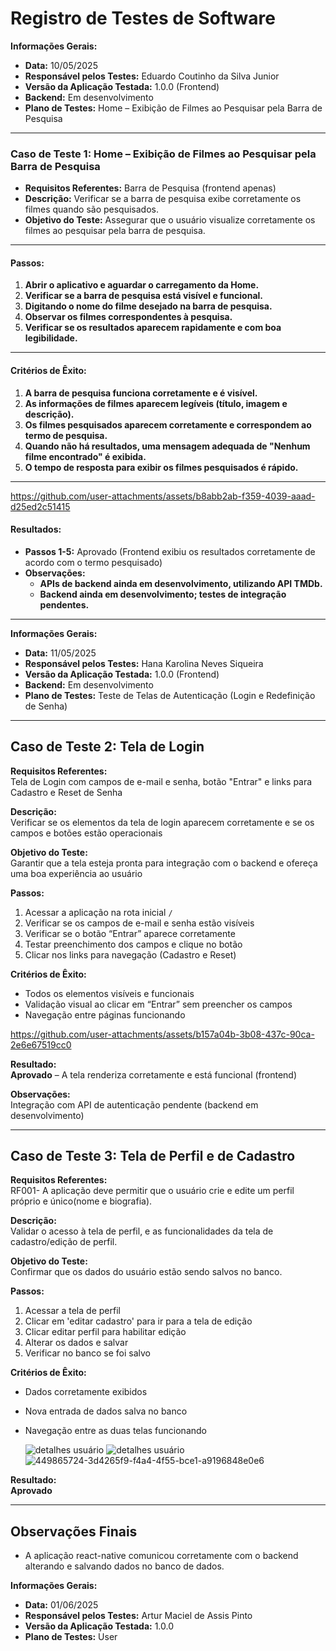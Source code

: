 # Registro de Testes de Software

**Informações Gerais:**

- **Data:** 10/05/2025  
- **Responsável pelos Testes:** Eduardo Coutinho da Silva Junior 
- **Versão da Aplicação Testada:** 1.0.0 (Frontend)  
- **Backend:** Em desenvolvimento  
- **Plano de Testes:** Home – Exibição de Filmes ao Pesquisar pela Barra de Pesquisa  

---

### **Caso de Teste 1: Home – Exibição de Filmes ao Pesquisar pela Barra de Pesquisa**

- **Requisitos Referentes:** Barra de Pesquisa (frontend apenas)  
- **Descrição:** Verificar se a barra de pesquisa exibe corretamente os filmes quando são pesquisados.  
- **Objetivo do Teste:** Assegurar que o usuário visualize corretamente os filmes ao pesquisar pela barra de pesquisa.

---

#### **Passos:**

1. **Abrir o aplicativo e aguardar o carregamento da Home.**
2. **Verificar se a barra de pesquisa está visível e funcional.**
3. **Digitando o nome do filme desejado na barra de pesquisa.**
4. **Observar os filmes correspondentes à pesquisa.**
5. **Verificar se os resultados aparecem rapidamente e com boa legibilidade.**

---

#### **Critérios de Êxito:**

1. **A barra de pesquisa funciona corretamente e é visível.**
2. **As informações de filmes aparecem legíveis (título, imagem e descrição).**
3. **Os filmes pesquisados aparecem corretamente e correspondem ao termo de pesquisa.**
4. **Quando não há resultados, uma mensagem adequada de "Nenhum filme encontrado" é exibida.**
5. **O tempo de resposta para exibir os filmes pesquisados é rápido.**

---


https://github.com/user-attachments/assets/b8abb2ab-f359-4039-aaad-d25ed2c51415


#### **Resultados:**

- **Passos 1-5:** Aprovado (Frontend exibiu os resultados corretamente de acordo com o termo pesquisado)  
- **Observações:**  
  - **APIs de backend ainda em desenvolvimento, utilizando API TMDb.**  
  - **Backend ainda em desenvolvimento; testes de integração pendentes.**


---


**Informações Gerais:**

- **Data:** 11/05/2025  
- **Responsável pelos Testes:** Hana Karolina Neves Siqueira 
- **Versão da Aplicação Testada:** 1.0.0 (Frontend)  
- **Backend:** Em desenvolvimento  
- **Plano de Testes:** Teste de Telas de Autenticação (Login e Redefinição de Senha)

---

## Caso de Teste 2: Tela de Login

**Requisitos Referentes:**  
Tela de Login com campos de e-mail e senha, botão "Entrar" e links para Cadastro e Reset de Senha

**Descrição:**  
Verificar se os elementos da tela de login aparecem corretamente e se os campos e botões estão operacionais

**Objetivo do Teste:**  
Garantir que a tela esteja pronta para integração com o backend e ofereça uma boa experiência ao usuário

**Passos:**
1. Acessar a aplicação na rota inicial `/`
2. Verificar se os campos de e-mail e senha estão visíveis
3. Verificar se o botão “Entrar” aparece corretamente
4. Testar preenchimento dos campos e clique no botão
5. Clicar nos links para navegação (Cadastro e Reset)

**Critérios de Êxito:**
- Todos os elementos visíveis e funcionais
- Validação visual ao clicar em “Entrar” sem preencher os campos
- Navegação entre páginas funcionando

 https://github.com/user-attachments/assets/b157a04b-3b08-437c-90ca-2e6e67519cc0

**Resultado:**  
**Aprovado** – A tela renderiza corretamente e está funcional (frontend)

**Observações:**  
Integração com API de autenticação pendente (backend em desenvolvimento)

---

## Caso de Teste 3: Tela de Perfil e de Cadastro

**Requisitos Referentes:**  
RF001- A aplicação deve permitir que o usuário crie e edite um perfil próprio e único(nome e biografia).

**Descrição:**  
Validar o acesso à tela de perfil, e as funcionalidades da tela de cadastro/edição de perfil.

**Objetivo do Teste:**  
Confirmar que os dados do usuário estão sendo salvos no banco.

**Passos:**
1. Acessar a tela de perfil
2. Clicar em 'editar cadastro' para ir para a tela de edição
3. Clicar editar perfil para habilitar edição
4. Alterar os dados e salvar
5. Verificar no banco se foi salvo

**Critérios de Êxito:**
- Dados corretamente exibidos
- Nova entrada de dados salva no banco
- Navegação entre as duas telas funcionando

  ![detalhes usuário](https://github.com/user-attachments/assets/66992828-a44d-485c-8dbe-bc17a08ccd2f)
  ![detalhes usuário](https://github.com/user-attachments/assets/0a191211-f8bd-4248-95b8-32e8ef24c099)
  ![449865724-3d4265f9-f4a4-4f55-bce1-a9196848e0e6](https://github.com/user-attachments/assets/dda66c3d-150c-4243-b5f0-2cde4b3a0b0c)


**Resultado:**  
**Aprovado**


---

## Observações Finais

- A aplicação react-native comunicou corretamente com o backend alterando e salvando dados no banco de dados.


**Informações Gerais:**

- **Data:** 01/06/2025  
- **Responsável pelos Testes:** Artur Maciel de Assis Pinto 
- **Versão da Aplicação Testada:** 1.0.0  
- **Plano de Testes:** User 




